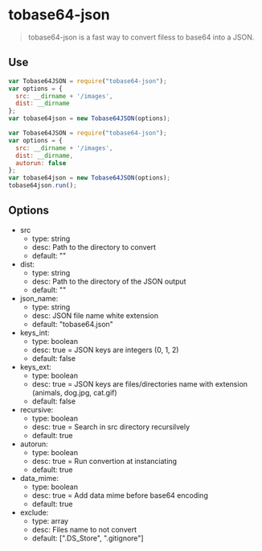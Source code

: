 tobase64-json
=============

> tobase64-json is a fast way to convert filess to base64 into a JSON.

## Use
```javascript
var Tobase64JSON = require("tobase64-json");
var options = {
  src: __dirname + '/images',
  dist: __dirname
};
var tobase64json = new Tobase64JSON(options);
```

```javascript
var Tobase64JSON = require("tobase64-json");
var options = {
  src: __dirname + '/images',
  dist: __dirname,
  autorun: false
};
var tobase64json = new Tobase64JSON(options);
tobase64json.run();
```

## Options
>
- src
    - type: string
    - desc: Path to the directory to convert
    - default: ""
- dist:
  - type: string
  - desc: Path to the directory of the JSON output
  - default: ""
- json_name:
  - type: string
  - desc: JSON file name white extension
  - default: "tobase64.json"
- keys_int:
  - type: boolean
  - desc: true = JSON keys are integers (0, 1, 2)
  - default: false
- keys_ext:
  - type: boolean
  - desc: true = JSON keys are files/directories name with extension (animals, dog.jpg, cat.gif)
  - default: false
- recursive:
  - type: boolean
  - desc: true = Search in src directory recursilvely
  - default: true
- autorun:
  - type: boolean
  - desc: true = Run convertion at instanciating
  - default: true
- data_mime:
  - type: boolean
  - desc: true = Add data mime before base64 encoding
  - default: true
- exclude:
  - type: array
  - desc: Files name to not convert
  - default: [".DS_Store", ".gitignore"]
